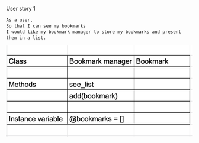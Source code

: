 User story 1

```
As a user,
So that I can see my bookmarks
I would like my bookmark manager to store my bookmarks and present them in a list.

```

![alt text](first_user_story_model.png)
